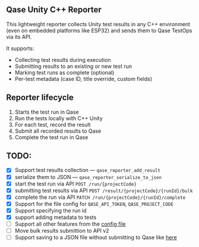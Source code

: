## Qase Unity C++ Reporter

This lightweight reporter collects Unity test results in any C++ environment (even on embedded platforms like ESP32) and sends them to Qase TestOps via its API.

It supports:
- Collecting test results during execution
- Submitting results to an existing or new test run
- Marking test runs as complete (optional)
- Per-test metadata (case ID, title override, custom fields)

## Reporter lifecycle

1. Starts the test run in Qase
2. Run the tests locally with C++ Unity
3. For each test, record the result
4. Submit all recorded results to Qase
6. Complete the test run in Qase

## TODO:

- [x] Support test results collection — `qase_reporter_add_result`
- [x] serialize them to JSON — `qase_reporter_serialize_to_json`
- [x] start the test run via API `POST /run/{projectCode}`
- [x] submitting test results via API `POST /result/{projectCode}/{runId}/bulk`
- [x] complete the run via API `PATCH /run/{projectCode}/{runId}/complete`
- [x] Support for the file config for `QASE_API_TOKEN`, `QASE_PROJECT_CODE`
- [x] Support specifying the run id
- [x] support adding metadata to tests
- [ ] Support all other features from the [config file](https://github.com/qase-tms/qase-javascript/tree/main/qase-javascript-commons#configuration)
- [ ] Move bulk results submittion to API v2
- [ ] Support saving to a JSON file without submitting to Qase like [here](https://github.com/qase-tms/specs/tree/master/report)
